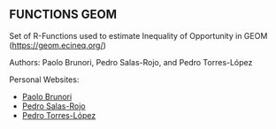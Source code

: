 ## FUNCTIONS GEOM

Set of R-Functions used to estimate Inequality of Opportunity in GEOM (https://geom.ecineq.org/)

Authors: Paolo Brunori, Pedro Salas-Rojo, and Pedro Torres-López

Personal Websites:
- [Paolo Brunori](http://www.unicaldine.it/)
- [Pedro Salas-Rojo](https://sites.google.com/view/pedrosalasrojo/home)
- [Pedro Torres-López](https://www.lse.ac.uk/social-policy/people/research-students/pedro-torres-lopez)


